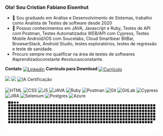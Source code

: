 ### Ola! Sou Cristian Fabiano Eisenhut

- 🔭 Sou graduado em Análise e Desenvolvimento de Sistemas, trabalho como Analista de Testes de software desde 2020 
- 🌱 Possuo conhecimentos em JAVA, Javascript e Ruby, Testes de API com Postman, Testes Automatizados WEB/API com Cypress, Testes Mobile Android/IOS com Soucelabs, Cloud Smartbear BitBar, BrowserStack, Android Studio, testes exploratórios, testes de regressão e teste de sanidade.
- Procuro sempre me qualificar na área de testes de softwares #aprendizadoconstante #evolucaoconstante.

 **Contato** <a href="https://www.linkedin.com/in/cristianeisenhut/" target="__blank">
  <img align="center" alt="Linkedin" height="30" width="50" src="https://img.shields.io/badge/LinkedIn-0077B5?style=for-the-badge&logo=linkedin&logoColor=white" ></a> **Currículo para Download** <a href="https://drive.google.com/file/d/18Pl2BkyY94kboCFLD8GaBtCCeHX28av_/view?usp=sharing" target="__blank">
   <img align="center" alt="Currículo" height="30" width="40" src="http://github.com/cristiancfe/cristiancfe/assets/32318124/ed3c2c3c-d52f-4a64-8488-34f5a579f908"></a>

 <div>
  
 <img height="140em"  src="https://github-readme-stats.vercel.app/api?username=cristiancfe&show_icons=true&theme=dracula&include_all_commits=true&count_private=true&count_public=true"/>
 <img height="140em"  src="https://github-readme-stats.vercel.app/api/top-langs/?username=cristiancfe&layout=compact&langs_count=7&theme=dracula"/>
 <img width="140em" alt="IA Certificação" src="https://github.com/cristiancfe/cristiancfe/assets/32318124/91ab8a03-f12d-4c2d-aee6-f5cb05349b2b">

 </div>

 <div style="display: inline_block"><br>
  
  <img align="center" alt="HTML" height="30" width="60" src="https://img.shields.io/badge/HTML5-E34F26?style=for-the-badge&logo=html5&logoColor=white">  
  <img align="center" alt="CSS" height="30" width="60" src="https://img.shields.io/badge/CSS3-1572B6?style=for-the-badge&logo=css3&logoColor=white">
  <img align="center" alt="JS" height="30" width="60" src="https://img.shields.io/badge/JavaScript-F7DF1E?style=for-the-badge&logo=javascript&logoColor=black">
  <img align="center" alt="JAVA" height="30" width="60" src="https://img.shields.io/badge/Java-ED8B00?style=for-the-badge&logo=java&logoColor=white">
  <img align="center" alt="Ruby" height="30" width="60" src="https://img.shields.io/badge/Ruby-CC342D?style=for-the-badge&logo=ruby&logoColor=white">
  <img align="center" alt="Postman" height="30" width="60" src="https://img.shields.io/badge/Postman-FF6C37?style=for-the-badge&logo=postman&logoColor=white"> 
  <img align="center" alt="Git" height="30" width="60" src="https://img.shields.io/badge/git-%23F05033.svg?style=for-the-badge&logo=git&logoColor=white">   
  <img align="center" alt="GitLab" height="30" width="60" src="https://img.shields.io/badge/GitLab-330F63?style=for-the-badge&logo=gitlab&logoColor=white"> 
  <img align="center" alt="Cypress" height="30" width="60" src="https://img.shields.io/badge/-cypress-%23E5E5E5?style=for-the-badge&logo=cypress&logoColor=058a5e">
  <img align="center" alt="JIRA" height="30" width="60" src="https://img.shields.io/badge/jira-%230A0FFF.svg?style=for-the-badge&logo=jira&logoColor=white"> 
   <img align="center" alt="Selenium" height="30" width="60" 
  src="https://img.shields.io/badge/-selenium-%43B02A?style=for-the-badge&logo=selenium&logoColor=white"/>
   <img align="center" alt="Postgres" height="30" width="60" 
  src="https://img.shields.io/badge/postgres-%23316192.svg?style=for-the-badge&logo=postgresql&logoColor=white"/>
   <img align="center" alt="Azure" height="30" width="60" 
  src="https://img.shields.io/badge/azure-%230072C6.svg?style=for-the-badge&logo=microsoftazure&logoColor=white"/>
<!--    <img align="center" alt="Android Studio" height="30" width="60" 
  src="https://img.shields.io/badge/Android%20Studio-3DDC84.svg?style=for-the-badge&logo=android-studio&logoColor=white"/>
   <img align="center" alt="ChatGPT" height="30" width="60" 
   src="https://img.shields.io/badge/chatGPT-74aa9c?style=for-the-badge&logo=openai&logoColor=white">   -->
             
</div>
<div>
<img alt="snake eating my contributions" src="https://raw.githubusercontent.com/salesp07/salesp07/output/github-contribution-grid-snake.svg" style="max-width: 100%;">
</div>
  
  
  
  
